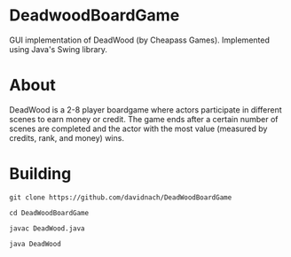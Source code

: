 # DeadwoodBoardGame
GUI implementation of DeadWood (by Cheapass Games). Implemented using Java's Swing library.

# About
DeadWood is a 2-8 player boardgame where actors participate in different scenes to earn money or credit. The game ends after a certain number of scenes are completed and the actor with the most value (measured by credits, rank, and money) wins.  

# Building 

    git clone https://github.com/davidnach/DeadWoodBoardGame
    
    cd DeadWoodBoardGame

    javac DeadWood.java

    java DeadWood

